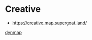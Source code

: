 # Creative

- https://creative.map.supergoat.land/

[dynmap](https://creative.map.supergoat.land/ ':include :type=iframe width=100% height=800px')
